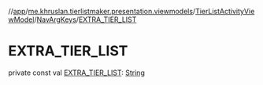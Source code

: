 //[app](../../../../index.md)/[me.khruslan.tierlistmaker.presentation.viewmodels](../../index.md)/[TierListActivityViewModel](../index.md)/[NavArgKeys](index.md)/[EXTRA_TIER_LIST](-e-x-t-r-a_-t-i-e-r_-l-i-s-t.md)

# EXTRA_TIER_LIST

private const val [EXTRA_TIER_LIST](-e-x-t-r-a_-t-i-e-r_-l-i-s-t.md): [String](https://kotlinlang.org/api/latest/jvm/stdlib/kotlin/-string/index.html)
